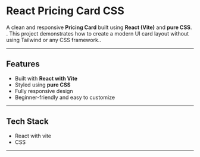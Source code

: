 #  React Pricing Card CSS 

A clean and responsive **Pricing Card** built using **React (Vite)** and **pure CSS**. . 
This project demonstrates how to create a modern UI card layout without using Tailwind or any CSS framework..

---

## Features
-  Built with **React with Vite**
-  Styled using **pure CSS**
-  Fully responsive design
-  Beginner-friendly and easy to customize

---

##  Tech Stack
- React with vite
- CSS

---
